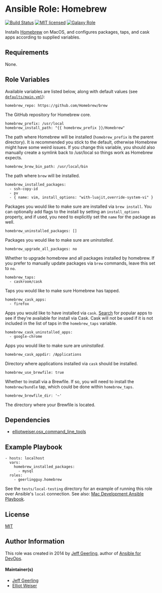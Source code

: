 # Ansible Role: Homebrew

[![Build Status][travis-badge]][travis-link]
[![MIT licensed][mit-badge]][mit-link]
[![Galaxy Role][role-badge]][galaxy-link]

Installs [Homebrew][homebrew] on MacOS, and configures packages, taps, and cask apps according to supplied variables.

## Requirements

None.

## Role Variables

Available variables are listed below, along with default values (see [`defaults/main.yml`](defaults/main.yml)):

    homebrew_repo: https://github.com/Homebrew/brew

The GitHub repository for Homebrew core.

    homebrew_prefix: /usr/local
    homebrew_install_path: "{{ homebrew_prefix }}/Homebrew"

The path where Homebrew will be installed (`homebrew_prefix` is the parent directory). It is recommended you stick to the default, otherwise Homebrew might have some weird issues. If you change this variable, you should also manually create a symlink back to /usr/local so things work as Homebrew expects.

    homebrew_brew_bin_path: /usr/local/bin

The path where `brew` will be installed.

    homebrew_installed_packages:
      - ssh-copy-id
      - pv
      - { name: vim, install_options: "with-luajit,override-system-vi" }

Packages you would like to make sure are installed via `brew install`. You can optionally add flags to the install by setting an `install_options` property, and if used, you need to explicitly set the `name` for the package as well.

    homebrew_uninstalled_packages: []

Packages you would like to make sure are _uninstalled_.

    homebrew_upgrade_all_packages: no

Whether to upgrade homebrew and all packages installed by homebrew. If you prefer to manually update packages via `brew` commands, leave this set to `no`.

    homebrew_taps:
      - caskroom/cask

Taps you would like to make sure Homebrew has tapped.

    homebrew_cask_apps:
      - firefox

Apps you would like to have installed via `cask`. [Search][caskroom] for popular apps to see if they're available for install via Cask. Cask will not be used if it is not included in the list of taps in the `homebrew_taps` variable.

    homebrew_cask_uninstalled_apps:
      - google-chrome

Apps you would like to make sure are _uninstalled_.

    homebrew_cask_appdir: /Applications

Directory where applications installed via `cask` should be installed.

    homebrew_use_brewfile: true

Whether to install via a Brewfile. If so, you will need to install the `homebrew/bundle` tap, which could be done within `homebrew_taps`.

    homebrew_brewfile_dir: '~'

The directory where your Brewfile is located.

## Dependencies

  - [elliotweiser.osx_command_line_tools][dep-osx-clt-role]

## Example Playbook

    - hosts: localhost
      vars:
        homebrew_installed_packages:
          - mysql
      roles:
        - geerlingguy.homebrew

See the `tests/local-testing` directory for an example of running this role over
Ansible's `local` connection. See also:
[Mac Development Ansible Playbook][mac-dev-playbook].

## License

[MIT][mit-link]

## Author Information

This role was created in 2014 by [Jeff Geerling][author-website], author of
[Ansible for DevOps][ansible-for-devops].

#### Maintainer(s)

- [Jeff Geerling](https://github.com/geerlingguy)
- [Elliot Weiser](https://github.com/elliotweiser)

[ansible-for-devops]: https://www.ansiblefordevops.com/
[author-website]: https://www.jeffgeerling.com/
[caskroom]: https://caskroom.github.io/search
[galaxy-link]: https://galaxy.ansible.com/geerlingguy/homebrew/
[homebrew]: http://brew.sh/
[mac-dev-playbook]: https://github.com/geerlingguy/mac-dev-playbook
[mit-badge]: https://img.shields.io/badge/license-MIT-blue.svg
[mit-link]: https://raw.githubusercontent.com/geerlingguy/ansible-role-homebrew/master/LICENSE
[dep-osx-clt-role]: https://galaxy.ansible.com/elliotweiser/osx-command-line-tools/
[role-badge]: https://img.shields.io/ansible/role/1858.svg
[travis-badge]: https://travis-ci.org/geerlingguy/ansible-role-homebrew.svg?branch=master
[travis-link]: https://travis-ci.org/geerlingguy/ansible-role-homebrew
